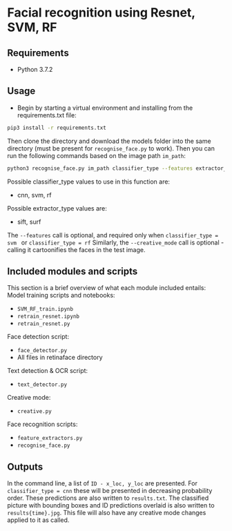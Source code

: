 # Facial recognition using Resnet, SVM, RF
## Requirements 
- Python 3.7.2 
## Usage
- Begin by starting a virtual environment and installing from the requirements.txt file:
```bash
pip3 install -r requirements.txt
```
Then clone the directory and download the models folder into the same directory (must be present for `recognise_face.py` to work).
Then you can run the following commands based on the image path `im_path`:
```bash
python3 recognise_face.py im_path classifier_type --features extractor_type --creative_mode 
```
Possible classifier_type values to use in this function are:
- cnn, svm, rf 

Possible extractor_type values are:
- sift, surf

The `--features` call is optional, and required only when `classifier_type = svm ` or `classifier_type = rf` 
Similarly, the `--creative_mode` call is optional - calling it cartoonifies the faces in the test image.

## Included modules and scripts
This section is a brief overview of what each module included entails:
Model training scripts and notebooks:
- `SVM_RF_train.ipynb`
- `retrain_resnet.ipynb`
- `retrain_resnet.py`

Face detection script: 
- `face_detector.py`
- All files in retinaface directory

Text detection & OCR script:
- `text_detector.py`

Creative mode:
- `creative.py`

Face recognition scripts:
- `feature_extractors.py`
- `recognise_face.py`

## Outputs
In the command line, a list of `ID - x_loc, y_loc` are presented. For `classifier_type = cnn` these will be presented in decreasing probability order. These predictions are also written to `results.txt`. The classified picture with bounding boxes and ID predictions overlaid is also written to `results{time}.jpg`. This file will also have any creative mode changes applied to it as called.

